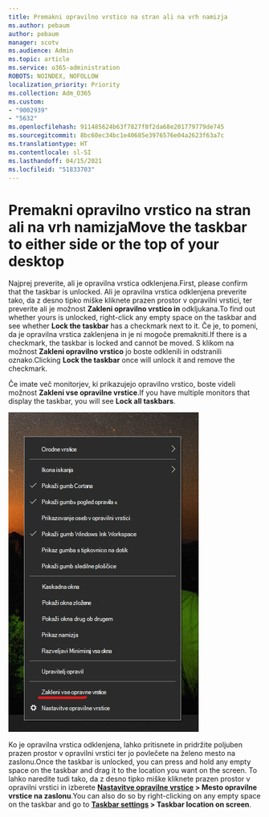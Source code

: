 ```yaml
---
title: Premakni opravilno vrstico na stran ali na vrh namizja
ms.author: pebaum
author: pebaum
manager: scotv
ms.audience: Admin
ms.topic: article
ms.service: o365-administration
ROBOTS: NOINDEX, NOFOLLOW
localization_priority: Priority
ms.collection: Adm_O365
ms.custom:
- "9002939"
- "5632"
ms.openlocfilehash: 911485624b63f7827f8f2da68e201779779de745
ms.sourcegitcommit: 8bc60ec34bc1e40685e3976576e04a2623f63a7c
ms.translationtype: HT
ms.contentlocale: sl-SI
ms.lasthandoff: 04/15/2021
ms.locfileid: "51833703"
---
```

# <a name="move-the-taskbar-to-either-side-or-the-top-of-your-desktop"></a><span data-ttu-id="1c315-102">Premakni opravilno vrstico na stran ali na vrh namizja</span><span class="sxs-lookup"><span data-stu-id="1c315-102">Move the taskbar to either side or the top of your desktop</span></span>

<span data-ttu-id="1c315-103">Najprej preverite, ali je opravilna vrstica odklenjena.</span><span class="sxs-lookup"><span data-stu-id="1c315-103">First, please confirm that the taskbar is unlocked.</span></span> <span data-ttu-id="1c315-104">Ali je opravilna vrstica odklenjena preverite tako, da z desno tipko miške kliknete prazen prostor v opravilni vrstici, ter preverite ali je možnost **Zakleni opravilno vrstico in** odkljukana.</span><span class="sxs-lookup"><span data-stu-id="1c315-104">To find out whether yours is unlocked, right-click any empty space on the taskbar and see whether **Lock the taskbar** has a checkmark next to it.</span></span> <span data-ttu-id="1c315-105">Če je, to pomeni, da je opravilna vrstica zaklenjena in je ni mogoče premakniti.</span><span class="sxs-lookup"><span data-stu-id="1c315-105">If there is a checkmark, the taskbar is locked and cannot be moved.</span></span> <span data-ttu-id="1c315-106">S klikom na možnost **Zakleni opravilno vrstico** jo boste odklenili in odstranili oznako.</span><span class="sxs-lookup"><span data-stu-id="1c315-106">Clicking **Lock the taskbar** once will unlock it and remove the checkmark.</span></span>

<span data-ttu-id="1c315-107">Če imate več monitorjev, ki prikazujejo opravilno vrstico, boste videli možnost **Zakleni vse opravilne vrstice**.</span><span class="sxs-lookup"><span data-stu-id="1c315-107">If you have multiple monitors that display the taskbar, you will see **Lock all taskbars**.</span></span>

![Zakleni vse opravilne vrstice](media/lock-all-taskbars.png)

<span data-ttu-id="1c315-109">Ko je opravilna vrstica odklenjena, lahko pritisnete in pridržite poljuben prazen prostor v opravilni vrstici ter jo povlečete na želeno mesto na zaslonu.</span><span class="sxs-lookup"><span data-stu-id="1c315-109">Once the taskbar is unlocked, you can press and hold any empty space on the taskbar and drag it to the location you want on the screen.</span></span> <span data-ttu-id="1c315-110">To lahko naredite tudi tako, da z desno tipko miške kliknete prazen prostor v opravilni vrstici in izberete **[Nastavitve opravilne vrstice](ms-settings:taskbar?activationSource=GetHelp) > Mesto opravilne vrstice na zaslonu**.</span><span class="sxs-lookup"><span data-stu-id="1c315-110">You can also do so by right-clicking on any empty space on the taskbar and go to **[Taskbar settings](ms-settings:taskbar?activationSource=GetHelp) > Taskbar location on screen**.</span></span>
